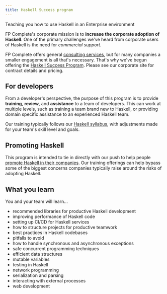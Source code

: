 ```yaml
---
title: Haskell Success program
---
```


<p class="lead">Teaching you how to use Haskell in an Enterprise environment</p>

FP Complete's corporate mission is to **increase the corporate
adoption of Haskell**. One of the primary challenges we've heard from
corporate users of Haskell is the need for *commercial support*.

FP Complete offers general [consulting
services](https://www.fpcomplete.com/consulting), but for many
companies a smaller engagement is all that's necessary. That's why
we've begun offering the [Haskell Success
Program](https://www.fpcomplete.com/haskellsuccess). Please see our
corporate site for contract details and pricing.

## For developers

From a developer's perspective, the purpose of this program is to
provide **training**, **review**, and **assistance** to a team of
developers. This can work at multiple levels, such as training a team
brand new to Haskell, or providing domain specific assistance to an
experienced Haskell team.

Our training typically follows our [Haskell
syllabus](/tutorial/syllabus), with adjustments made for your team's
skill level and goals.

## Promoting Haskell

This program is intended to tie in directly with our push to help
people [promote Haskell in their companies](/promote). Our training
offerings can help bypass some of the biggest concerns companies
typically raise around the risks of adopting Haskell.

## What you learn

You and your team will learn...

* recommended libraries for productive Haskell development
* improving performance of Haskell code
* setting up CI/CD for Haskell services
* how to structure projects for productive teamwork
* best practices in Haskell codebases
* pitfalls to avoid
* how to handle synchronous and asynchronous exceptions
* safe concurrent programming techniques
* efficient data structures
* mutable variables
* testing in Haskell
* network programming
* serialization and parsing
* interacting with external processes
* web development

